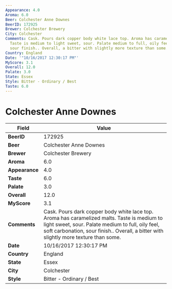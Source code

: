 ```yaml
---
Appearance: 4.0
Aroma: 6.0
Beer: Colchester Anne Downes
BeerID: 172925
Brewer: Colchester Brewery
City: Colchester
Comments: Cask. Pours dark copper body white lace top. Aroma has caramelized malts.
  Taste is medium to light sweet, sour. Palate medium to full, oily feel, soft carbonation,
  sour finish.. Overall, a bitter with slightly more texture than some.
Country: England
Date: '"10/16/2017 12:30:17 PM"'
MyScore: 3.1
Overall: 12.0
Palate: 3.0
State: Essex
Style: Bitter - Ordinary / Best
Taste: 6.0
---
```


# Colchester Anne Downes

| Field         | Value |
|---------------|-------|
| **BeerID** | 172925 |
| **Beer** | Colchester Anne Downes |
| **Brewer** | Colchester Brewery |
| **Aroma** | 6.0 |
| **Appearance** | 4.0 |
| **Taste** | 6.0 |
| **Palate** | 3.0 |
| **Overall** | 12.0 |
| **MyScore** | 3.1 |
| **Comments** | Cask. Pours dark copper body white lace top. Aroma has caramelized malts. Taste is medium to light sweet, sour. Palate medium to full, oily feel, soft carbonation, sour finish.. Overall, a bitter with slightly more texture than some. |
| **Date** | 10/16/2017 12:30:17 PM |
| **Country** | England |
| **State** | Essex |
| **City** | Colchester |
| **Style** | Bitter - Ordinary / Best |
